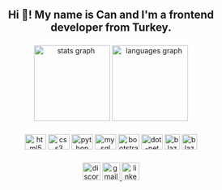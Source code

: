 <h2 align="center">Hi 👋! My name is Can and I'm a frontend developer from Turkey.</h2>

###

<div align="center">
  <img src="https://github-readme-stats.vercel.app/api?username=Cannbayazit&hide_title=false&hide_rank=false&show_icons=true&include_all_commits=true&count_private=true&disable_animations=false&theme=dracula&locale=en&hide_border=false" height="150" alt="stats graph"  />
  <img src="https://github-readme-stats.vercel.app/api/top-langs?username=Cannbayazit&locale=en&hide_title=false&layout=compact&card_width=320&langs_count=5&theme=dracula&hide_border=false" height="150" alt="languages graph"  />
</div>

###

<div align="center">
  <img src="https://cdn.jsdelivr.net/gh/devicons/devicon/icons/html5/html5-original.svg" height="30" width="42" alt="html5 logo"  />
  <img src="https://cdn.jsdelivr.net/gh/devicons/devicon/icons/css3/css3-original.svg" height="30" width="42" alt="css3 logo"  />
  <img src="https://cdn.jsdelivr.net/gh/devicons/devicon/icons/python/python-original.svg" height="30" width="42" alt="python logo"  />
  <img src="https://cdn.jsdelivr.net/gh/devicons/devicon/icons/mysql/mysql-original.svg" height="30" width="42" alt="mysql logo"  />
  <img src="https://cdn.jsdelivr.net/gh/devicons/devicon/icons/bootstrap/bootstrap-original.svg" height="30" width="42" alt="bootstrap logo"  />
  <img src="https://cdn.jsdelivr.net/gh/devicons/devicon/icons/dot-net/dot-net-original.svg" height="30" width="42" alt="dot-net logo"  />
  <img src="https://upload.wikimedia.org/wikipedia/commons/thumb/d/d0/Blazor.png/800px-Blazor.png" height="30" width="30" alt="blazor logo"  />
  <img src="https://static-00.iconduck.com/assets.00/c-sharp-c-icon-456x512-9sej0lrz.png" height="30" width="30" alt="blazor logo"  />
  
   
</div>

###

<div align="center">
  <img src="https://img.shields.io/static/v1?message=Discord&logo=discord&label=Can#3027&color=7289DA&logoColor=white&labelColor=&style=for-the-badge" height="35" alt="discord logo"  />
  <a href="bayazitdogancan@gmail.com" target="_blank">
    <img src="https://img.shields.io/static/v1?message=Gmail&logo=gmail&label=&color=D14836&logoColor=white&labelColor=&style=for-the-badge" height="35" alt="gmail logo"  />
  </a>
  <img src="https://img.shields.io/static/v1?message=LinkedIn&logo=linkedin&label=Dogan Can Bayazıt&color=0077B5&logoColor=white&labelColor=&style=for-the-badge" height="35" alt="linkedin logo"  />
</div>

###

